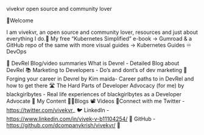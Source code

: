vivekvr
open source and community lover

👋Welcome

I am vivekvr, an open source and community lover, resources and just about everything I do.🔧 My free “Kubernetes Simplified” e-book -> Gumroad & a GitHub repo of the same with more visual guides -> Kubernetes Guides ♾️ DevOps

🤝 DevRel Blog/video summaries What is Devrel - Detailed Blog about DevRel 📚 Marketing to Developers - Do’s and dont’s of dev marketing 🚀 Forging your career in Devrel by Kim maida- Career paths to in DevRel and how to get there 🛣️ The Hard Parts of Developer Advocacy (for me) by blackgirlbytes - Real life experiences of blackgirlbytes as a Developer Advocate 🙌 My Content ✍🏼Blogs 📽️ Videos 📲Connect with me Twitter - https://twitter.com/vivekvr_ 🐦 LinkedIn - https://www.linkedin.com/in/vivek-v-b11104254/ 💼 GitHub - https://github.com/dcompanykrish/vivekvr/ 🐙
